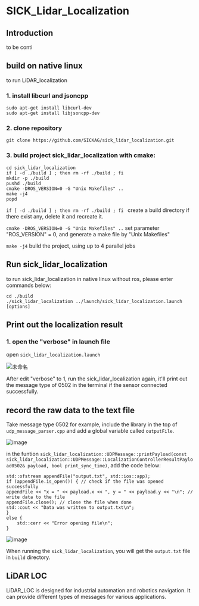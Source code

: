 # SICK_Lidar_Localization

## Introduction

to be conti

## build on native linux
to run LiDAR_localization 
### 1. install libcurl and jsoncpp

```
sudo apt-get install libcurl-dev
sudo apt-get install libjsoncpp-dev
```
### 2. clone repository

```
git clone https://github.com/SICKAG/sick_lidar_localization.git
```
### 3. build project sick_lidar_localization with cmake:
```
cd sick_lidar_localization
if [ -d ./build ] ; then rm -rf ./build ; fi 
mkdir -p ./build 
pushd ./build
cmake -DROS_VERSION=0 -G "Unix Makefiles" ..
make -j4
popd
```
`if [ -d ./build ] ; then rm -rf ./build ; fi ` create a build directory if there exist any, delete it and recreate it.

`cmake -DROS_VERSION=0 -G "Unix Makefiles" ..` set parameter "ROS_VERSION" = 0, and generate a make file by "Unix Makefiles"

`make -j4` build the project, using up to 4 parallel jobs

## Run sick_lidar_localization
to run sick_lidar_localization in native linux without ros, please enter commands below:
```
cd ./build
./sick_lidar_localization ../launch/sick_lidar_localization.launch [options]
```

## Print out the localization result

### 1. open the "verbose" in launch file

open `sick_lidar_localization.launch`

![未命名](https://github.com/user-attachments/assets/22f150ec-3732-4e33-b2d0-c1640d16523b)

After edit "verbose" to 1, run the sick_lidar_localization again, it'll print out the message type of 0502 in the terminal if the sensor connected successfully.

## record the raw data to the text file

Take message type 0502 for example, include the <fstream> library in the top of `udp_message_parser.cpp` and add a global variable called `outputFile`.

![image](https://github.com/user-attachments/assets/c95eb392-d516-47a1-8133-1fc07a075ef9)

in the funtion `sick_lidar_localization::UDPMessage::printPayload(const sick_lidar_localization::UDPMessage::LocalizationControllerResultPayload0502& payload, bool print_sync_time)`, add the code below:
```
std::ofstream appendFile("output.txt", std::ios::app);
if (appendFile.is_open()) { // check if the file was opened successfully
appendFile << "x = " << payload.x << ", y = " << payload.y << "\n"; // write data to the file
appendFile.close(); // close the file when done
std::cout << "Data was written to output.txt\n";
}
else {
    std::cerr << "Error opening file\n";
}
```
 ![image](https://github.com/user-attachments/assets/8aab15e9-546f-43f8-91f1-8fb6cf5a9738)

When running the `sick_lidar_localization`, you will get the `output.txt` file in `build` directory.

## LiDAR LOC

LiDAR_LOC is designed for industrial automation and robotics navigation. It can provide different types of messages for various applications.









